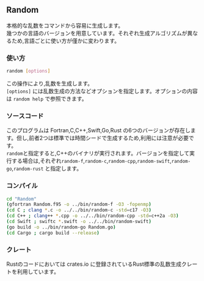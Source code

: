 ## Random

本格的な乱数をコマンドから容易に生成します。<br>
幾つかの言語のバージョンを用意しています。それぞれ生成アルゴリズムが異なるため,言語ごとに使い方が僅かに変わります。

### 使い方

```sh
random [options]
```
この操作により,乱数を生成します。<br>
`[options]` には乱数生成の方法などオプションを指定します。オプションの内容は `random help` で参照できます。

### ソースコード

このプログラムは Fortran,C,C++,Swift,Go,Rust の6つのバージョンが存在します。但し,前者2つは標準では時間シードで生成するため,利用には注意が必要です。<br>
`random`と指定すると,C++のバイナリが実行されます。バージョンを指定して実行する場合は,それぞれ`random-f`,`random-c`,`random-cpp`,`random-swift`,`random-go`,`random-rust` と指定します。

### コンパイル

```sh
cd "Random"
(gfortran Random.f95 -o ../bin/random-f -O3 -fopenmp)
(cd C ; clang *.c -o ../../bin/random-c -std=c17 -O3)
(cd C++ ; clang++ *.cpp -o ../../bin/random-cpp -std=c++2a -O3)
(cd Swift ; swiftc *.swift -o ../../bin/random-swift)
(go build -o ../bin/random-go Random.go)
(cd Cargo ; cargo build --release)
```

### クレート

Rustのコードにおいては crates.io に登録されているRust標準の乱数生成クレートを利用しています。